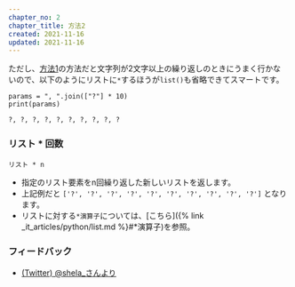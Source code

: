 ```yaml
---
chapter_no: 2
chapter_title: 方法2
created: 2021-11-16
updated: 2021-11-16
---
```

ただし、[方法1](#方法1)の方法だと文字列が2文字以上の繰り返しのときにうまく行かないので、以下のようにリストに`*`するほうが`list()`も省略できてスマートです。
```
params = ", ".join(["?"] * 10)
print(params)
```
```output
?, ?, ?, ?, ?, ?, ?, ?, ?, ?
```

### リスト * 回数
```syntax
リスト * n
```
- 指定のリスト要素をn回繰り返した新しいリストを返します。
- 上記例だと `['?', '?', '?', '?', '?', '?', '?', '?', '?', '?']` となります。
- リストに対する`*演算子`については、[こちら]({% link _it_articles/python/list.md %}#*演算子)を参照。

### フィードバック
- [(Twitter) @shela_さんより](https://twitter.com/shela_/status/1460240417123758081)
